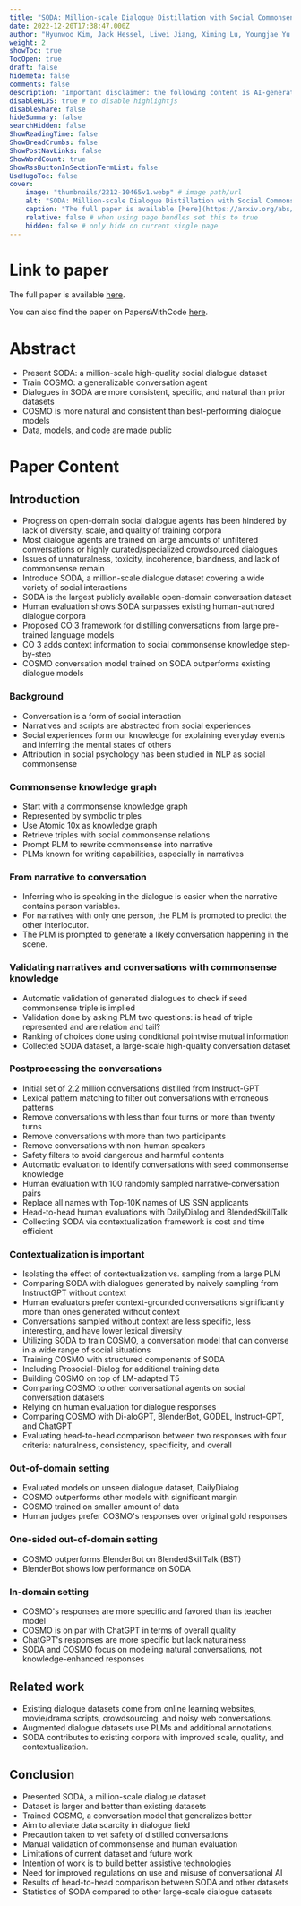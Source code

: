```yaml
---
title: "SODA: Million-scale Dialogue Distillation with Social Commonsense Contextualization"
date: 2022-12-20T17:38:47.000Z
author: "Hyunwoo Kim, Jack Hessel, Liwei Jiang, Ximing Lu, Youngjae Yu and 6 others"
weight: 2
showToc: true
TocOpen: true
draft: false
hidemeta: false
comments: false
description: "Important disclaimer: the following content is AI-generated, please make sure to fact check the presented information by reading the full paper."
disableHLJS: true # to disable highlightjs
disableShare: false
hideSummary: false
searchHidden: false
ShowReadingTime: false
ShowBreadCrumbs: false
ShowPostNavLinks: false
ShowWordCount: true
ShowRssButtonInSectionTermList: false
UseHugoToc: false
cover:
    image: "thumbnails/2212-10465v1.webp" # image path/url
    alt: "SODA: Million-scale Dialogue Distillation with Social Commonsense Contextualization" # alt text
    caption: "The full paper is available [here](https://arxiv.org/abs/2212.10465)." # display caption under cover
    relative: false # when using page bundles set this to true
    hidden: false # only hide on current single page
---
```


# Link to paper
The full paper is available [here](https://arxiv.org/abs/2212.10465).

You can also find the paper on PapersWithCode [here](https://paperswithcode.com/paper/soda-million-scale-dialogue-distillation-with).

# Abstract
- Present SODA: a million-scale high-quality social dialogue dataset
- Train COSMO: a generalizable conversation agent
- Dialogues in SODA are more consistent, specific, and natural than prior datasets
- COSMO is more natural and consistent than best-performing dialogue models
- Data, models, and code are made public

# Paper Content

## Introduction
- Progress on open-domain social dialogue agents has been hindered by lack of diversity, scale, and quality of training corpora
- Most dialogue agents are trained on large amounts of unfiltered conversations or highly curated/specialized crowdsourced dialogues
- Issues of unnaturalness, toxicity, incoherence, blandness, and lack of commonsense remain
- Introduce SODA, a million-scale dialogue dataset covering a wide variety of social interactions
- SODA is the largest publicly available open-domain conversation dataset
- Human evaluation shows SODA surpasses existing human-authored dialogue corpora
- Proposed CO 3 framework for distilling conversations from large pre-trained language models
- CO 3 adds context information to social commonsense knowledge step-by-step
- COSMO conversation model trained on SODA outperforms existing dialogue models

### Background
- Conversation is a form of social interaction
- Narratives and scripts are abstracted from social experiences
- Social experiences form our knowledge for explaining everyday events and inferring the mental states of others
- Attribution in social psychology has been studied in NLP as social commonsense

### Commonsense knowledge graph
- Start with a commonsense knowledge graph
- Represented by symbolic triples
- Use Atomic 10x as knowledge graph
- Retrieve triples with social commonsense relations
- Prompt PLM to rewrite commonsense into narrative
- PLMs known for writing capabilities, especially in narratives

### From narrative to conversation
- Inferring who is speaking in the dialogue is easier when the narrative contains person variables.
- For narratives with only one person, the PLM is prompted to predict the other interlocutor.
- The PLM is prompted to generate a likely conversation happening in the scene.

### Validating narratives and conversations with commonsense knowledge
- Automatic validation of generated dialogues to check if seed commonsense triple is implied
- Validation done by asking PLM two questions: is head of triple represented and are relation and tail?
- Ranking of choices done using conditional pointwise mutual information
- Collected SODA dataset, a large-scale high-quality conversation dataset

### Postprocessing the conversations
- Initial set of 2.2 million conversations distilled from Instruct-GPT
- Lexical pattern matching to filter out conversations with erroneous patterns
- Remove conversations with less than four turns or more than twenty turns
- Remove conversations with more than two participants
- Remove conversations with non-human speakers
- Safety filters to avoid dangerous and harmful contents
- Automatic evaluation to identify conversations with seed commonsense knowledge
- Human evaluation with 100 randomly sampled narrative-conversation pairs
- Replace all names with Top-10K names of US SSN applicants
- Head-to-head human evaluations with DailyDialog and BlendedSkillTalk
- Collecting SODA via contextualization framework is cost and time efficient

### Contextualization is important
- Isolating the effect of contextualization vs. sampling from a large PLM
- Comparing SODA with dialogues generated by naively sampling from InstructGPT without context
- Human evaluators prefer context-grounded conversations significantly more than ones generated without context
- Conversations sampled without context are less specific, less interesting, and have lower lexical diversity
- Utilizing SODA to train COSMO, a conversation model that can converse in a wide range of social situations
- Training COSMO with structured components of SODA
- Including Prosocial-Dialog for additional training data
- Building COSMO on top of LM-adapted T5
- Comparing COSMO to other conversational agents on social conversation datasets
- Relying on human evaluation for dialogue responses
- Comparing COSMO with Di-aloGPT, BlenderBot, GODEL, Instruct-GPT, and ChatGPT
- Evaluating head-to-head comparison between two responses with four criteria: naturalness, consistency, specificity, and overall

### Out-of-domain setting
- Evaluated models on unseen dialogue dataset, DailyDialog
- COSMO outperforms other models with significant margin
- COSMO trained on smaller amount of data
- Human judges prefer COSMO's responses over original gold responses

### One-sided out-of-domain setting
- COSMO outperforms BlenderBot on BlendedSkillTalk (BST)
- BlenderBot shows low performance on SODA

### In-domain setting
- COSMO's responses are more specific and favored than its teacher model
- COSMO is on par with ChatGPT in terms of overall quality
- ChatGPT's responses are more specific but lack naturalness
- SODA and COSMO focus on modeling natural conversations, not knowledge-enhanced responses

## Related work
- Existing dialogue datasets come from online learning websites, movie/drama scripts, crowdsourcing, and noisy web conversations.
- Augmented dialogue datasets use PLMs and additional annotations.
- SODA contributes to existing corpora with improved scale, quality, and contextualization.

## Conclusion
- Presented SODA, a million-scale dialogue dataset
- Dataset is larger and better than existing datasets
- Trained COSMO, a conversation model that generalizes better
- Aim to alleviate data scarcity in dialogue field
- Precaution taken to vet safety of distilled conversations
- Manual validation of commonsense and human evaluation
- Limitations of current dataset and future work
- Intention of work is to build better assistive technologies
- Need for improved regulations on use and misuse of conversational AI
- Results of head-to-head comparison between SODA and other datasets
- Statistics of SODA compared to other large-scale dialogue datasets
